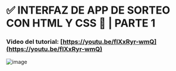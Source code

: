 # ✅ INTERFAZ DE APP DE SORTEO CON HTML Y CSS 🎲 | PARTE 1
### Video del tutorial: [https://youtu.be/fIXxRyr-wmQ](https://youtu.be/fIXxRyr-wmQ)
![image](https://github.com/user-attachments/assets/ebafc15d-b1e4-4097-9417-b470f6d57ab7)
